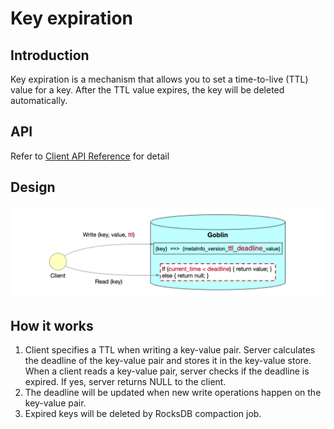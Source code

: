 # Key expiration
## Introduction
Key expiration is a mechanism that allows you to set a time-to-live (TTL) value for a key. 
After the TTL value expires, the key will be deleted automatically.

## API
Refer to [Client API Reference](client_api_reference.md) for detail

## Design
![key expiration](images/key_expiration.png)

## How it works
1. Client specifies a TTL when writing a key-value pair. Server calculates the deadline of the key-value pair and stores it in the key-value store. 
When a client reads a key-value pair, server checks if the deadline is expired. If yes, server returns NULL to the client.
2. The deadline will be updated when new write operations happen on the key-value pair.
3. Expired keys will be deleted by RocksDB compaction job.
